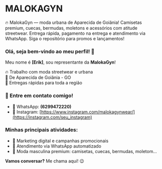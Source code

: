 # MALOKAGYN
🔥 MalokaGyn — moda urbana de Aparecida de Goiânia! Camisetas premium, cuecas, bermudas, moletons e acessórios com atitude streetwear. Entrega rápida, pagamento na entrega e atendimento via WhatsApp. Siga o repositório para promos e lançamentos! 
### Olá, seja bem-vindo ao meu perfil! 👋

Meu nome é **[Erik]**, sou representante da **MalokaGyn**!

🔥 Trabalho com moda streetwear e urbana  
📍 De Aparecida de Goiânia - GO  
🚚 Entregas rápidas para toda a região

### 💬 Entre em contato comigo!
- 📲 WhatsApp: **(6299472220)**  
- 📸 Instagram: [https://www.instagram.com/malokagynwear/](https://instagram.com/seu_instagram)

### Minhas principais atividades:
- 📢 Marketing digital e campanhas promocionais  
- 📌 Atendimento via WhatsApp automatizado  
- 👕 Moda masculina premium: camisetas, cuecas, bermudas, moletom...

**Vamos conversar?** Me chama aqui! 😉
